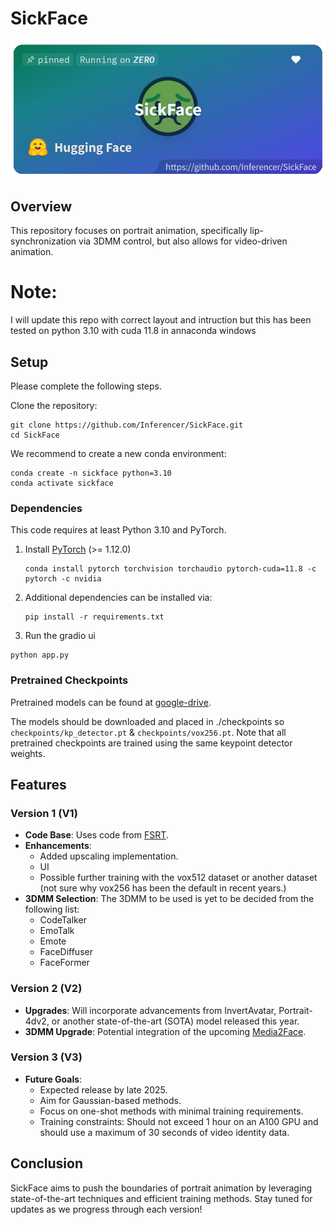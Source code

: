 # SickFace
[![MasterHead](https://github.com/Inferencer/SickFace/blob/main/examples/repo%20imgs/SickFaceBanner.png?raw=false)](https://huggingface.co/spaces/Inferencer/SickFace)


## Overview

This repository focuses on portrait animation, specifically lip-synchronization via 3DMM control, but also allows for video-driven animation.

# Note:

I will update this repo with correct layout and intruction but this has been tested on python 3.10 with cuda 11.8 in annaconda windows
## Setup
Please complete the following steps.

Clone the repository:

```
git clone https://github.com/Inferencer/SickFace.git
cd SickFace
```

We recommend to create a new conda environment:

```
conda create -n sickface python=3.10
conda activate sickface
```

### Dependencies

This code requires at least Python 3.10 and PyTorch.

 1. Install [PyTorch](https://pytorch.org/get-started/locally/) (>= 1.12.0)
    ```
    conda install pytorch torchvision torchaudio pytorch-cuda=11.8 -c pytorch -c nvidia
    ```
 2. Additional dependencies can be installed via:

    ```
    pip install -r requirements.txt
    ```

  3. Run the gradio ui

    python app.py
    

### Pretrained Checkpoints

Pretrained models can be found at [google-drive](https://drive.google.com/drive/folders/1R9BuWM-kqPddriZtIVf5z3Yq14D4DDSP?usp=drive_link).

The models should be downloaded and placed in ./checkpoints so `checkpoints/kp_detector.pt` & `checkpoints/vox256.pt`. Note that all pretrained checkpoints are trained using the same keypoint detector weights.

## Features

### Version 1 (V1)
- **Code Base**: Uses code from [FSRT](https://github.com/andrerochow/fsrt).
- **Enhancements**:
  - Added upscaling implementation.
  - UI
  - Possible further training with the vox512 dataset or another dataset (not sure why vox256 has been the default in recent years.)
- **3DMM Selection**: The 3DMM to be used is yet to be decided from the following list:
  - CodeTalker
  - EmoTalk
  - Emote
  - FaceDiffuser
  - FaceFormer

### Version 2 (V2)
- **Upgrades**: Will incorporate advancements from InvertAvatar, Portrait-4dv2, or another state-of-the-art (SOTA) model released this year.
- **3DMM Upgrade**: Potential integration of the upcoming [Media2Face](https://www.youtube.com/watch?v=k-CO8bEOTyA).

### Version 3 (V3)
- **Future Goals**:
  - Expected release by late 2025.
  - Aim for Gaussian-based methods.
  - Focus on one-shot methods with minimal training requirements.
  - Training constraints: Should not exceed 1 hour on an A100 GPU and should use a maximum of 30 seconds of video identity data.

## Conclusion

SickFace aims to push the boundaries of portrait animation by leveraging state-of-the-art techniques and efficient training methods. Stay tuned for updates as we progress through each version!
